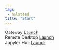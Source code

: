 ```yaml
---
tags:
 - halstead
title: "Start"
---
```


<div class="launch">
	<div class="panel">
		Gateway
		<a class="btn btn-launch" href="https://gateway.${resource.frontend}.rcac.purdue.edu/" title="Launch OnDemand Gateway" target="_blank" rel="noopener">Launch</a>
	</div>
	<div class="panel">
		Remote Desktop
		<a class="btn btn-launch" href="https://desktop.${resource.frontend}.rcac.purdue.edu/" title="Remote Desktop" target="_blank" rel="noopener">Launch</a>
	</div>
	<div class="panel">
		Jupyter Hub
		<a class="btn btn-launch" href="https://notebook.${resource.frontend}.rcac.purdue.edu/" title="Launch Jupyter Hub" target="_blank" rel="noopener">Launch</a>
	</div>
</div>